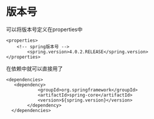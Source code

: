 # 版本号
可以将版本号定义在properties中
```
<properties>
    <!-- spring版本号 -->
		<spring.version>4.0.2.RELEASE</spring.version>
</properties>
```
在依赖中就可以直接用了
```
<dependencies>
   <dependency>
			<groupId>org.springframework</groupId>
			<artifactId>spring-core</artifactId>
			<version>${spring.version}</version>
		</dependency>
  </dependencies>
```